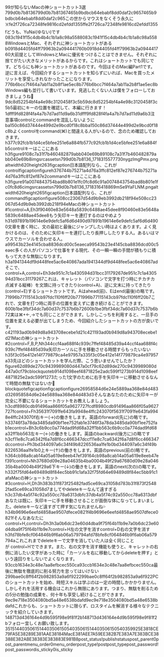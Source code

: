 99が知らないMacの神ショートカット3選799d0b7b8136799d0b7b81367465b9bdbcb64ebabf8dd0daf2c9657465b9bdbcb64ebabf8dd0daf2c965この世からマウスをなくそう永久に☠️fe2f726ca72348fe9816cd2efdd1355ffe2f726ca72348fe9816cd2efdd1355fどうも、YuNai(ゆない)です083c1941f15c4db4b4c1b1a8c98a5588083c1941f15c4db4b4c1b1a8c98a5588WindowsとMac、それぞれに神ショートカットがあるb0918d4405fd4ff79963b2a094441760b0918d4405fd4ff79963b2a094441760大前提としてWindowsとMacに優劣をつけることはできません。それぞれに捨てがたい大きなメリットがあるからです。これはショートカットでも同じです。どちらにも神ショートカットがあるのです。今回はそのMac編Part1です。逆に言えば、今回紹介するショートカットを知らずにいれば、Macを買ったメリットを享受しきれなかったことになります。776b6bcc7f464a7ab11a2b8f1ae5ec8b776b6bcc7f464a7ab11a2b8f1ae5ec8bWindows編も並行して書いています。見逃したくない人は僕をフォローしておきましょうね🥰9dc8d52254bf4a4e98c3120458f3c5b59dc8d52254bf4a4e98c3120458f3c5b5最初にキーの位置を確認して、本編に行きます！1dfff9fd828f4fa4a7b7d7ad11d9a6b31dfff9fd828f4fa4a7b7d7ad11d9a6b3注意事項controlとcommandを混乱しないようにba150c86d37444e499d2e9bcd0f18c8bba150c86d37444e499d2e9bcd0f18c8bよくcontrolをcommand(⌘)と間違える人がいるので、念のため確認しておきます。h377c92fcb1b1d4ce5bfee251e6a884fb577c92fcb1b1d4ce5bfee251e6a884fb5controlキーはここにあるh3figure9108c7a31f7b460482879abb040e69b89108c7a31f7b460482879abb040e69b8imgsrcassetsn799d0b7b8136_1718315577730nygzImgPmx.pngaltwidth620height263figcaption日本語配列なら、これがcontrolfigcaptionfigureh376744b75271a4d76a3ffc812ef87e276744b75271a4d76a3ffc812ef87e2commandキーはここにあるh3figure91a0074843754bad8b801e1fc0fc8d6c91a0074843754bad8b801e1fc0fc8d6cimgsrcassetsn799d0b7b8136_1718316418869mSe9YaFLNM.pngaltwidth620height265figcaption日本語配列なら、これがcommandfigcaptionfigure508cc23067d54d9b9eb3992db218f94e508cc23067d54d9b9eb3992db218f94eMacの神ショートカット#1control+A,Eh3f90460e83e5648a5839c6488ae45dee8f90460e83e5648a5839c6488ae45dee8もう矢印キーを連打するのはやめようh31d97891b19614e6e9defc5af6d6d490d97891b19614e6e9defc5af6d6d4900文章を書く時に、文の最初と最後にジャンプしたい時はよくあります。よく見かけるのは、そのために矢印キーを連打したり長押ししたりする人。あるいはマウスでカーソルを合わせる人。a99543b23e4145cba8836dcd00c5eaeca99543b23e4145cba8836dcd00c5eaec多くの人がパソコンで仕事をする現代、その一瞬一瞬の手間が積もりに積もって大きな無駄になります。h3a1941344df9d448fee5ac6e40867ada1941344df9d448fee5ac6e40867adそこで、control+A,control+Eh3de951c7c1a430594d31bcc31179267de951c7c1a430594d31bcc31179267これは、キャレット（パソコンで文字を打つ時にチカチカ点滅する縦棒）を文頭に持ってきたり(control+A)、逆に文末に持ってきたり(control+E)するショートカットです。Aはahead(前)、Eはend(最後)の略です。71996b77115143cb97fdc110f6ff20b771996b77115143cb97fdc110f6ff20b7これで、文章を打つ時に両手の位置を変えずに書き続けることができます。600b1be3fbf34dc7a60d37c7537b6b72600b1be3fbf34dc7a60d37c7537b6b72実は⌘+←,→でも同じことができます。しかしこっちを利用すると、一旦手の位置を変える必要が出てしまうため、今回紹介したショートカットの方が良いです。c421193ad0b949d8a943708ecebe1d21c421193ad0b949d8a943708ecebe1d21Macの神ショートカット#2control+F,B,P,Nh344ccf4aa688f4c939c7ffef48485d39a44ccf4aa688f4c939c7ffef48485d39a矢印カーソルに手を移動させる時間すらもったいないh35f3c05e412e14f779879ca4e97957a335f3c05e412e14f779879ca4e97957a33先ほどのショートカットを学んだ際、こう思いませんでしたか？figure62d89de270c9439989080d447a0cf79c62d89de270c9439989080d447a0cf79cblockquoteb914d1098eef4871825e2adc599f1273b914d1098eef4871825e2adc599f1273たった1文字のために右手を矢印キーに移動させるなんて時間の無駄ではないか🫢blockquotefigcaptionfigcaptionfigure26958584d6e24e5889aa368e84d483d326958584d6e24e5889aa368e84d483d3そんなあなたのために矢印キーが完全に不要になるショートカットをお教えしましょう。h3cdf8980cdb91496aa866f05a9627727fcdf8980cdb91496aa866f05a9627727fcontrol+Fh35631f7091fe643fa9948e4ffc243070f5631f7091fe643fa9948e4ffc243070f右キー(→)の働きをします。英語のforward(先に)の略です。h33746f3a78da3485da90bf1ee752fab1e3746f3a78da3485da90bf1ee752fab1econtrol+Bh3c6b9cc0a774dad9fd68a32ff1bb563c6b9cc0a774dad9fd68a32ff1bb563左キー(←)の働きをします。英語のbackward(後方に)の略ですh3cf11e8c7ca6342f6a7d8f6cc466347dccf11e8c7ca6342f6a7d8f6cc466347dccontrol+Ph3bd344097a6c34f49b8226536aa1fe1b0bd344097a6c34f49b8226536aa1fe1b0上キー(↑)の働きをします。英語のprevious(前の)略です。h364cb98a8cab14a05a619e8eeb47ef39164cb98a8cab14a05a619e8eeb47ef391control+Nh37680d09e28a04635b4ba0004b49f29a67680d09e28a04635b4ba0004b49f29a6下キー(↓)の働きをします。英語のnext(次の)の略です。h332f75fd64e69489d8f84ec5bb91c1afa32f75fd64e69489d8f84ec5bb91c1afaMacの神ショートカット#3control+H,Dh3h383b31f873f25482fad5ce69ca31058d783b31f873f25482fad5ce69ca31058d7ましてやdeleteキーなんて遠すぎるh3c37db4a5f74c92a550cc78a6313dbfc37db4a5f74c92a550cc78a6313dbfあなたは既に、矢印キーに手を移動させることが面倒な体になってしまいました。deleteキーなど遠すぎて押す気になれませんね💦h34b9696e6eefd4858ae9507dfece0821f4b9696e6eefd4858ae9507dfece0821fそんなあなたにcontrol+H,control+Dh3h3a0b6dc23e60d4dba9f75f64b11b9e7a0b6dc23e60d4dba9f75f64b11b9e7control+H左の文字を消すcontrol+D右の文字を消すh3fd78bfe8cf064846b9f6ab06a579794afd78bfe8cf064846b9f6ab06a579794aこれこれまでdeleteキーで文字を消していた人は全く同じことが&nbsp;control+Hでできます。また、右の文字を消す機能も使うと、キャレットの右側に消したい文字があった時に「カーソルを右に移動してからdeleteを押す」という遠回りをしないでよくなります。93ccb1634e3c48e7aa8efbcec550ca93ccb1634e3c48e7aa8efbcec550ca最後に無駄を徹底的に削る努力を怠ってはいけない299bae0c8ff64f2b982853a9a6f922299bae0c8ff64f2b982853a9a6f922PCのショートカットを始め、時短スキルは学ぶのは一定の時間しかかかりません。しかしそれを活用する機会はこれから無限にあります。つまり、無駄を削るための5分の勉強の成果を、何十年も享受し続けることができます。9ec9e718e3504080bd5a48e6538bdafd9ec9e718e3504080bd5a48e6538bdafdこれからも、ショートカットに限らず、ロスタイムを解消する様々なテクニックを紹介していきます。148713d436164e4d9b595f98e9f81f2b148713d436164e4d9b595f98e9f81f2bフォロー宜しくお願い致します。351514403506151440350615054035061514403506150540359925E3818CE79FA5E38289E381AAE38184MacE381AEE7A59EE382B7E383A7E383BCE38388E382ABE38383E383883E981B8post_status!publishstatuspost_parent0post_parentmenu_order0menu_orderpost_type!postpost_typepost_password!post_passwordis_sticky0is_sticky